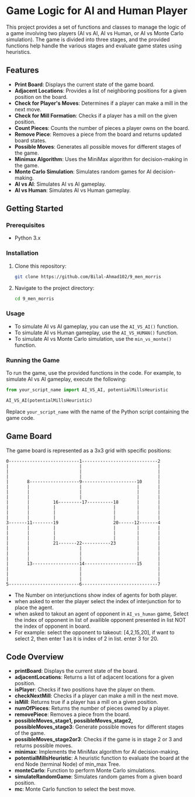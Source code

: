 # Game Logic for AI and Human Player

This project provides a set of functions and classes to manage the logic of a game involving two players (AI vs AI, AI vs Human, or AI vs Monte Carlo simulation). The game is divided into three stages, and the provided functions help handle the various stages and evaluate game states using heuristics.

## Features

- **Print Board**: Displays the current state of the game board.
- **Adjacent Locations**: Provides a list of neighboring positions for a given position on the board.
- **Check for Player's Moves**: Determines if a player can make a mill in the next move.
- **Check for Mill Formation**: Checks if a player has a mill on the given position.
- **Count Pieces**: Counts the number of pieces a player owns on the board.
- **Remove Piece**: Removes a piece from the board and returns updated board states.
- **Possible Moves**: Generates all possible moves for different stages of the game.
- **Minimax Algorithm**: Uses the MiniMax algorithm for decision-making in the game.
- **Monte Carlo Simulation**: Simulates random games for AI decision-making.
- **AI vs AI**: Simulates AI vs AI gameplay.
- **AI vs Human**: Simulates AI vs Human gameplay.

## Getting Started

### Prerequisites

- Python 3.x

### Installation

1. Clone this repository:

    ```bash
    git clone https://github.com/Bilal-Ahmad102/9_men_morris
    ```

2. Navigate to the project directory:

    ```bash
    cd 9_men_morris
    ```

### Usage

- To simulate AI vs AI gameplay, you can use the `AI_VS_AI()` function.
- To simulate AI vs Human gameplay, use the `AI_VS_HUMAN()` function.
- To simulate AI vs Monte Carlo simulation, use the `min_vs_monte()` function.

### Running the Game

To run the game, use the provided functions in the code. For example, to simulate AI vs AI gameplay, execute the following:

```python
from your_script_name import AI_VS_AI, potentialMillsHeuristic

AI_VS_AI(potentialMillsHeuristic)
```

Replace `your_script_name` with the name of the Python script containing the game code.

## Game Board

The game board is represented as a 3x3 grid with specific positions:

```
0---------------------------1-----------------------------2
|                           |                             |
|                           |                             |
|                           |                             |
|       8-------------------9---------------------10      |
|       |                   |                     |       |
|       |                   |                     |       |
|       |                   |                     |       |
|       |         16---------17----------18       |       |
|       |         |                      |        |       |
|       |         |                      |        |       |
|       |         |                      |        |       |
3-------11--------19                     20------12-------4
|       |         |                      |        |       |
|       |         |                      |        |       |
|       |         |                      |        |       |
|       |         21-------22-----------23        |       |
|       |                   |                     |       |
|       |                   |                     |       |
|       |                   |                     |       |
|       13------------------14--------------------15      |
|                           |                             |
|                           |                             |
|                           |                             |
5---------------------------6-----------------------------7
```
- The Number on interjunctions show index of agents for both player.
- when asked to enter the player select the index of interjunction for to place the agent.
- when asked to takout an agent of opponent in `AI_vs_human` game, Select the index of opponent in list of availible opponent presented in list NOT the index of opponent in board.
- For example: select the opponent to takeout: [4,2,15,20], if want to select 2, then enter 1 as it is index of 2 in list. enter 3 for 20. 

## Code Overview

- **printBoard**: Displays the current state of the board.
- **adjacentLocations**: Returns a list of adjacent locations for a given position.
- **isPlayer**: Checks if two positions have the player on them.
- **checkNextMill**: Checks if a player can make a mill in the next move.
- **isMill**: Returns true if a player has a mill on a given position.
- **numOfPieces**: Returns the number of pieces owned by a player.
- **removePiece**: Removes a piece from the board.
- **possibleMoves_stage1, possibleMoves_stage2, possibleMoves_stage3**: Generate possible moves for different stages of the game.
- **possibleMoves_stage2or3**: Checks if the game is in stage 2 or 3 and returns possible moves.
- **minimax**: Implements the MiniMax algorithm for AI decision-making.
- **potentialMillsHeuristic**: A heuristic function to evaluate the board at the end Node (terminal Node) of min_max Tree.
- **monteCarlo**: Function to perform Monte Carlo simulations.
- **simulateRandomGame**: Simulates random games from a given board position.
- **mc**: Monte Carlo function to select the best move.
